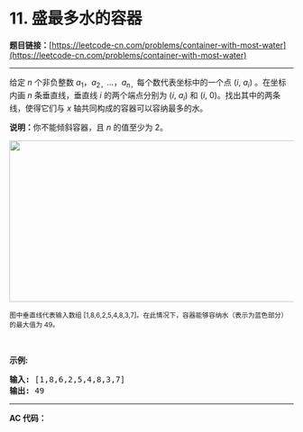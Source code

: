 # 11. 盛最多水的容器

**题目链接：**[https://leetcode-cn.com/problems/container-with-most-water](https://leetcode-cn.com/problems/container-with-most-water)

---

<div class="content__1Y2H">
 <div class="notranslate">
  <p>给定 <em>n</em> 个非负整数 <em>a</em><sub>1</sub>，<em>a</em><sub>2，</sub>...，<em>a</em><sub>n，</sub>每个数代表坐标中的一个点&nbsp;(<em>i</em>,&nbsp;<em>a<sub>i</sub></em>) 。在坐标内画 <em>n</em> 条垂直线，垂直线 <em>i</em>&nbsp;的两个端点分别为&nbsp;(<em>i</em>,&nbsp;<em>a<sub>i</sub></em>) 和 (<em>i</em>, 0)。找出其中的两条线，使得它们与&nbsp;<em>x</em>&nbsp;轴共同构成的容器可以容纳最多的水。</p> 
  <p><strong>说明：</strong>你不能倾斜容器，且&nbsp;<em>n</em>&nbsp;的值至少为 2。</p> 
  <p><img style="height: 287px; width: 600px;" src="../aliyun-lc-upload/uploads/2018/07/25/question_11.jpg" alt=""></p> 
  <p><small>图中垂直线代表输入数组 [1,8,6,2,5,4,8,3,7]。在此情况下，容器能够容纳水（表示为蓝色部分）的最大值为&nbsp;49。</small></p> 
  <p>&nbsp;</p> 
  <p><strong>示例:</strong></p> 
  <pre class="language-text"><strong>输入:</strong> [1,8,6,2,5,4,8,3,7]
<strong>输出:</strong> 49</pre> 
 </div>
</div>

---

**AC 代码：**

```java

```